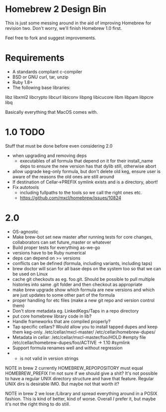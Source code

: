 Homebrew 2 Design Bin
=====================
This is just some messing around in the aid of improving Homebrew for revision
two. Don't worry, we'll finish Homebrew 1.0 first.

Feel free to fork and suggest improvements.

Requirements
============
* A standards compliant c-compiler
* BSD or GNU curl, tar, unzip
* Ruby 1.8+
* The following base libraries:

libz
libxml2
libcrypto
libcurl
libiconv
libpng
libicucore
libm
libpam
libpcre
libq

Basically everything that MacOS comes with.

1.0 TODO
========
Stuff that must be done before even considering 2.0
* when upgrading and removing deps
   * executables of all formula that depend on it for their install_name deps
     to ensure the new version has that dylib still, otherwise abort
* allow upgrade keg-only formula, but don't delete old keg, ensure user is aware of
  the reasons the old ones are still around
* If destination of Cellar->PREFIX symlink exists and is a directory, abort!
* Fix autotools
  * including fullpaths to the tools so we call the right ones etc.
  * https://github.com/mxcl/homebrew/issues/10824

2.0
===
* OS-agnostic
* Make brew-bot set new master after running tests for core changes,
  collaborators can set future_master or whatever
* Build proper tests for everything as-we-go
* versions have to be Ruby numerical
* deps can depend on >= versions
* conflicts can be defined (formula, including variants, including taps)
* brew doctor will scan for all base deps on the system too so that we can be used
  on Linux
* cache git checkouts as eg. foo.git. Should be possible to pull multiple
  histories into same .git folder and then checkout as appropriate
* make brew upgrade show which formula are new versions and which are just updates
  to some other part of the formula
* proper handling for etc files (make a new git repo and version control them)
* Don't store metadata eg. LinkedKegs/Taps in a repo directory
* put core homebrew library code in lib?
* Handle frameworks that are compiled properly?
* Tap specific cellars? Would allow you to install tapped dupes and keep them keg-only.
    /etc/cellar/mxcl-master/
    /etc/cellar/homebrew-dupes/
* Metadata in cellar:
    /etc/cellar/mxcl-master/foo/HOLD  #empty file
    /etc/cellar/homebrew-dupes/foo/ACTIVE -> 1.10  #symlink
* Support formula renames well and without regression
* - is not valid in version strings



NOTE in brew 2 currently HOMEBREW_REPOPOSITORY must equal HOMEBREW_PREFIX
I'm not sure if we should give a shit? It's not possible to have a regular
UNIX directory structure and have that feature. Regular UNIX dirs is desirable
IMO. But maybe not that worth it?

NOTE in brew 2 we lose /Library and spread everything around in a POSIX
fashion. This is kind of better, kind of worse. Overall *I* prefer it, but 
maybe it's not the right thing to do still.
